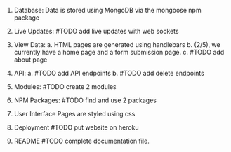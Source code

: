 1. Database:
  Data is stored using MongoDB via the mongoose npm package

2. Live Updates:
  #TODO add live updates with web sockets

3. View Data:
  a. HTML pages are generated using handlebars
  b. (2/5), we currently have a home page and a form submission page.
  c. #TODO add about page

4. API:
 a. #TODO add API endpoints
 b. #TODO add delete endpoints

5. Modules:
  #TODO create 2 modules

6. NPM Packages:
  #TODO find and use 2 packages

7. User Interface
  Pages are styled using css

8. Deployment
  #TODO put website on heroku

9. README
  #TODO complete documentation file.
